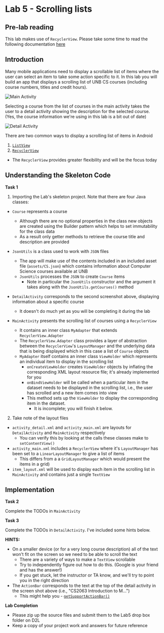# Lab 5 - Scrolling lists

## Pre-lab reading

This lab makes use of `RecyclerView`.  Please take some time to read the following documentation [here](https://developer.android.com/guide/topics/ui/layout/recyclerview.html)

## Introduction

Many mobile applications need to display a scrollable list of items where the user can select an item to take some action specific to it. In this lab you will build an app that displays a scrolling list of UNB CS courses (including course numbers, titles and credit hours).

![Main Activity](https://i.imgur.com/8vQZmXf.png?1)

Selecting a course from the list of courses in the main activity takes the user to a detail activity showing the description for the selected course. (Yes, the course information we're using in this lab is a bit out of date)

![Detail Activity](https://i.imgur.com/qaqnSXb.png?1)

There are two common ways to display a scrolling list of items in Android
1. [`ListView`](https://developer.android.com/guide/topics/ui/layout/listview.html)
2. [`RecyclerView`](https://developer.android.com/guide/topics/ui/layout/recyclerview.html)
* The `RecyclerView` provides greater flexibility and will be the focus today

## Understanding the Skeleton Code

**Task 1**

1. Importing the Lab's skeleton project.  Note that there are four Java classes:
  * `Course` represents a course
    * Although there are no optional properties in the class new objects are created using the Builder pattern which helps to set immutability for the class data
    * As a result only getter methods to retrieve the course title and description are provided

  * `JsonUtils` is a class used to work with ```JSON``` files
    * The app will make use of the contents included in an included asset file (```assets/CS.json```) which contains information about Computer Science courses available at UNB
    * ```JsonUtils``` processes the ```JSON``` to create ```Course``` items
      * Note in particular the ```JsonUtils``` constructor and the argument it takes along with the  ```JsonUtils.getCourses()``` method

  * `DetailActivity` corresponds to the second screenshot above, displaying information about a specific course
    * It doesn't do much yet as you will be completing it during the lab

  * `MainActivity` presents the scrolling list of courses using a `RecyclerView`
    * It contains an inner class `MyAdapter` that extends `RecyclerView.Adapter`
    * The `RecyclerView.Adapter` class provides a layer of abstraction between the `RecyclerView`'s `LayoutManager` and the underlying data that is being displayed which in this case a list of `Course` objects
    * `MyAdapter` itself contains an inner class `ViewHolder` which represents an individual item to display in the scrolling list
      * `onCreateViewHolder` creates `ViewHolder` objects by inflating the corresponding XML layout resource file; it's already implemented for you
      * `onBindViewHolder` will be called when a particular item in the dataset needs to be displayed in the scrolling list, i.e., the user has scrolled and a new item comes into view
      * This method sets up the `ViewHolder` to display the corresponding item in the dataset.
        * It is incomplete; you will finish it below.

2. Take note of the layout files  
  * `activity_detail.xml` and `activity_main.xml` are layouts for `DetailActivity` and `MainActivity` respectively
    * You can verify this by looking at the calls these classes make to `setContentView()`
  * `activity_main.xml` includes a `RecyclerView` where it's `LayoutManager` has been set to a `LinearLayoutManager` to give a list of items
    * This differs from a a `GridLayoutManager` which would present the items in a grid)
  * `item_layout.xml` will be used to display each item in the scrolling list in `MainActivity` and contains just a single `TextView`

## Implementation

**Task 2**

Complete the TODOs in `MainActivity`

**Task 3**

Complete the TODOs in `DetailActivity`. I've included some hints below.

**HINTS:**
* On a smaller device (or for a very long course description) all of the text won't fit on the screen so we need to be able to scroll the text
  * There are a variety of ways to make a `TextView` scrollable
  * Try to independently figure out how to do this. (Google is your friend and has the answer!)
  * If you get stuck, let the instructor or TA know, and we'll try to point you in the right direction
* The `ActionBar` corresponds to the text at the top of the detail activity in the screen shot above (i.e., "CS2063 Introduction to M...")
  * This might help you -  [```getSupportActionBar()```](http://developer.android.com/reference/android/support/v7/app/AppCompatActivity.html#getSupportActionBar%28%29)


**Lab Completion**

* Please zip up the source files and submit them to the Lab5 drop box folder on D2L
* Keep a copy of your project work and answers for future reference
